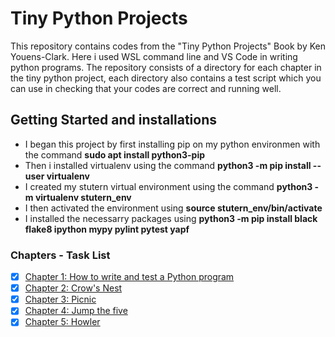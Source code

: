 # Tiny Python Projects

This repository contains codes from the "Tiny Python Projects" Book by Ken Youens-Clark. Here i used WSL command line and VS Code in writing python programs. The repository consists of a directory for each chapter in the tiny python project, each directory also contains a test script which you can use in checking that your codes are correct and running well.

## Getting Started and installations
* I began this project by first installing pip on my python environmen with the command **sudo apt install python3-pip**
* Then i installed virtualenv using the command **python3 -m pip install --user virtualenv**
* I created my stutern virtual environment using the command **python3 -m virtualenv stutern_env**
* I then activated the environment using **source stutern_env/bin/activate**
* I installed the necessarry packages using **python3 -m pip install black flake8 ipython mypy pylint pytest yapf**

### Chapters - Task List
- [x] [Chapter 1: How to write and test a Python program](https://github.com/Josiah-Jovido/Tiny-Python-Project/blob/main/01_hello/hello.py)
- [x] [Chapter 2: Crow's Nest](https://github.com/Josiah-Jovido/Tiny-Python-Project/blob/main/02_crowsnest/crowsnest.py)
- [x] [Chapter 3: Picnic](https://github.com/Josiah-Jovido/Tiny-Python-Project/tree/main/03_picnic)
- [x] [Chapter 4: Jump the five](https://github.com/Josiah-Jovido/Tiny-Python-Project/blob/main/04_jump_the_five/jump.py)
- [x] [Chapter 5: Howler](https://github.com/Josiah-Jovido/Tiny-Python-Project/blob/main/05_howler/howler.py)
